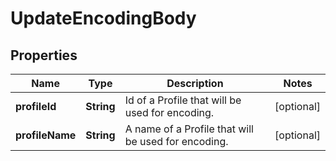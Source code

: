 
# UpdateEncodingBody

## Properties
Name | Type | Description | Notes
------------ | ------------- | ------------- | -------------
**profileId** | **String** | Id of a Profile that will be used for encoding. |  [optional]
**profileName** | **String** | A name of a Profile that will be used for encoding. |  [optional]



